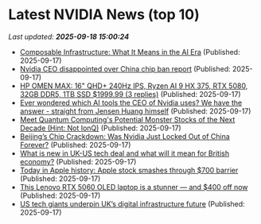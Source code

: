 # Latest NVIDIA News (top 10)
_Last updated: **2025-09-18 15:00:24**_

- [Composable Infrastructure: What It Means in the AI Era](https://blogs.cisco.com/datacenter/composable-infrastructure-what-it-means-in-the-ai-era) (Published: 2025-09-17)
- [Nvidia CEO disappointed over China chip ban report](https://www.digitaljournal.com/business/nvidia-ceo-disappointed-over-china-chip-ban-report/article) (Published: 2025-09-17)
- [HP OMEN MAX: 16" QHD+ 240Hz IPS, Ryzen AI 9 HX 375, RTX 5080, 32GB DDR5, 1TB SSD $1999.99 (3 replies)](https://slickdeals.net/f/18611884-hp-omen-max-16-qhd-240hz-ips-ryzen-ai-9-hx-375-rtx-5080-32gb-ddr5-1tb-ssd-1999-99) (Published: 2025-09-17)
- [Ever wondered which AI tools the CEO of Nvidia uses? We have the answer - straight from Jensen Huang himself](https://www.techradar.com/pro/ever-wondered-which-ai-tools-the-ceo-of-nvidia-uses-we-have-the-answer-straight-from-jensen-huang-himself) (Published: 2025-09-17)
- [Meet Quantum Computing's Potential Monster Stocks of the Next Decade (Hint: Not IonQ)](https://biztoc.com/x/3d810f9ee95dde0d) (Published: 2025-09-17)
- [Beijing’s Chip Crackdown: Was Nvidia Just Locked Out of China Forever?](https://biztoc.com/x/706e7f2513cbca60) (Published: 2025-09-17)
- [What is new in UK-US tech deal and what will it mean for British economy?](https://biztoc.com/x/ca2ad37a147d6227) (Published: 2025-09-17)
- [Today in Apple history: Apple stock smashes through $700 barrier](https://www.cultofmac.com/apple-history/apple-stock-hits-700-dollars) (Published: 2025-09-17)
- [This Lenovo RTX 5060 OLED laptop is a stunner — and $400 off now](https://www.pcworld.com/article/2912034/this-lenovo-rtx-5060-oled-laptop-is-a-stunner-and-400-off-now.html) (Published: 2025-09-17)
- [US tech giants underpin UK’s digital infrastructure future](https://www.telecomtv.com/content/digital-platforms-services/us-tech-giants-underpin-uk-s-digital-infrastructure-future-53868/) (Published: 2025-09-17)

